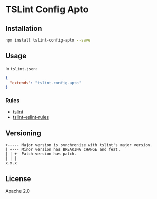 # TSLint Config Apto

## Installation

```sh
npm install tslint-config-apto --save
```

## Usage

In `tslint.json`:

```json
{
  "extends": "tslint-config-apto"
}
```

### Rules

* [tslint](https://www.npmjs.com/package/tslint)
* [tslint-eslint-rules](https://www.npmjs.com/package/tslint-eslint-rules)

## Versioning

```
+----- Major version is synchronize with tslint's major version.
| +--- Minor version has BREAKING CHANGE and feat.
| | +- Patch version has patch.
| | |
x.x.x
```

## License

Apache 2.0